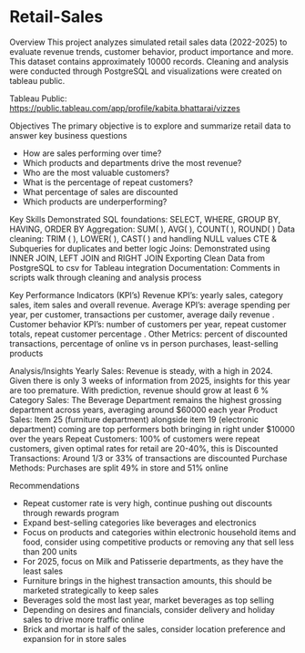# Retail-Sales

Overview
This project analyzes simulated retail sales data (2022-2025) to evaluate revenue trends, customer behavior, product importance and more. This dataset contains approximately 10000 records. Cleaning and analysis were conducted through PostgreSQL and visualizations were created on tableau public.

Tableau Public: https://public.tableau.com/app/profile/kabita.bhattarai/vizzes


Objectives
The primary objective is to explore and summarize retail data to answer key business questions
-	How are sales performing over time?
-	Which products and departments drive the most revenue?
-	Who are the most valuable customers?
-	What is the percentage of repeat customers?
-	What percentage of sales are discounted
-	Which products are underperforming?

Key Skills Demonstrated
SQL foundations: SELECT, WHERE, GROUP BY, HAVING, ORDER BY
Aggregation: SUM( ), AVG( ), COUNT( ), ROUND( )
Data cleaning: TRIM ( ), LOWER( ), CAST( ) and handling NULL values 
CTE & Subqueries for duplicates and better logic
Joins: Demonstrated using INNER JOIN, LEFT JOIN and RIGHT JOIN
Exporting Clean Data from PostgreSQL to csv for Tableau integration
Documentation: Comments in scripts walk through cleaning and analysis process

Key Performance Indicators (KPI’s)
Revenue KPI’s: yearly sales, category sales, item sales and overall revenue.
Average KPI’s: average spending per year, per customer, transactions per customer, average daily revenue .
Customer behavior KPI’s: number of customers per year, repeat customer totals, repeat customer percentage .
Other Metrics: percent of discounted transactions, percentage of online vs in person purchases, least-selling products

Analysis/Insights
Yearly Sales: Revenue is steady, with a high in 2024. Given there is only 3 weeks of information from 2025, insights for this year are too premature. With prediction, revenue should grow at least 6 % 
Category Sales: The Beverage Department remains the highest grossing department across years, averaging around $60000 each year
Product Sales: Item 25 (furniture department) alongside item 19 (electronic department) coming are top performers both bringing in right under $10000 over the years
Repeat Customers: 100% of customers were repeat customers, given optimal rates for retail are 20-40%, this is 
Discounted Transactions: Around 1/3 or 33% of transactions are discounted
Purchase Methods: Purchases are split 49% in store and 51% online 

Recommendations
-	Repeat customer rate is very high, continue pushing out discounts through rewards program
-	Expand best-selling categories like beverages and electronics
-	Focus on products and categories within electronic household items and food, consider using competitive products or removing any that sell less than 200 units 
-	For 2025, focus on Milk and Patisserie departments, as they have the least sales
-	Furniture brings in the highest transaction amounts, this should be marketed strategically to keep sales 
-	Beverages sold the most last year, market beverages as top selling
-	Depending on desires and financials, consider delivery and holiday sales to drive more traffic online 
-	Brick and mortar is half of the sales, consider location preference and expansion for in store sales
